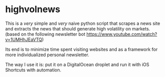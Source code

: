 # highvolnews

This is a *very* simple and *very* naive python script that scrapes a news site and extracts the news that should generate high volatility on markets. (based on the following newsletter bot https://www.youtube.com/watch?v=1UMHhJEaVTQ)

Its end is to minimize time spent visiting websites and as a framework for more individualized personal newsletter.

The way I use it is: put it on a DigitalOcean droplet and run it with iOS Shortcuts with automation.
